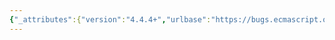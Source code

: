 ```yaml
---
{"_attributes":{"version":"4.4.4+","urlbase":"https://bugs.ecmascript.org/","maintainer":"dherman@mozilla.com"},"bug":{"bug_id":1226,"creation_ts":"2013-01-26 11:47:00 -0800","short_desc":"8.4.7: ch15 functions, if implemented as ordinary functions, must be strict functions","delta_ts":"2013-10-29 09:46:44 -0700","product":"Draft for 6th Edition","component":"technical issue","version":"Rev 13: December 21, 2012 Draft","rep_platform":"All","op_sys":"All","bug_status":"RESOLVED","resolution":"FIXED","priority":"Normal","bug_severity":"major","everconfirmed":true,"reporter":{"uid":"erights","name":"Mark Miller"},"assigned_to":{"uid":"allen","name":"Allen Wirfs-Brock"},"cc":"erights","long_desc":[{"commentid":3157,"comment_count":0,"who":{"uid":"erights","name":"Mark Miller"},"bug_when":"2013-01-26 11:47:29 -0800"},{"commentid":3281,"comment_count":1,"who":{"uid":"allen","name":"Allen Wirfs-Brock"},"bug_when":"2013-03-05 17:39:04 -0800","thetext":"I actually plan to talk about such things in 8.4.7.  Bu, yes, in one place or the other"},{"commentid":5983,"comment_count":2,"who":{"uid":"allen","name":"Allen Wirfs-Brock"},"bug_when":"2013-10-26 12:44:09 -0700","thetext":"fixed in rev20 editor's draft\n\nin section 9.3, 4th paragraph"},{"commentid":6158,"comment_count":3,"who":{"uid":"allen","name":"Allen Wirfs-Brock"},"bug_when":"2013-10-29 09:46:44 -0700","thetext":"fixed in rev20 draft, Oct. 28, 2013"}]}}
---
```

